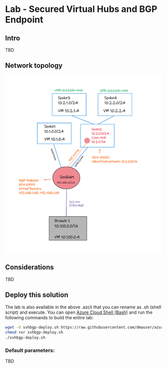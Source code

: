# Lab - Secured Virtual Hubs and BGP Endpoint

## Intro

TBD

## Network topology

![](./Secured-vHub-BGPEndpoint.png)

## Considerations

TBD

## Deploy this solution

The lab is also available in the above .azcli that you can rename as .sh (shell script) and execute. You can open [Azure Cloud Shell (Bash)](https://shell.azure.com) and run the following commands to build the entire lab:

```bash
wget -O svhbgp-deploy.sh https://raw.githubusercontent.com/dmauser/azure-virtualwan/main/svh-bgp/svhbgp-deploy.azcli
chmod +xr svhbgp-deploy.sh
./svhbgp-deploy.sh
```

### Default parameters:

TBD